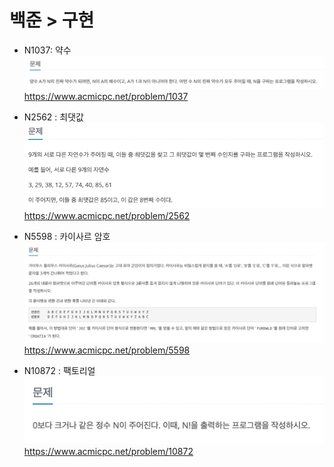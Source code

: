 # 백준 > 구현

- N1037: 약수
![img.png](img.png)
https://www.acmicpc.net/problem/1037


- N2562 : 최댓값
![img_1.png](img_1.png)
  https://www.acmicpc.net/problem/2562
  

- N5598 : 카이사르 암호
![img_2.png](img_2.png)
  https://www.acmicpc.net/problem/5598
  

- N10872 : 팩토리얼
![img_3.png](img_3.png)
  https://www.acmicpc.net/problem/10872